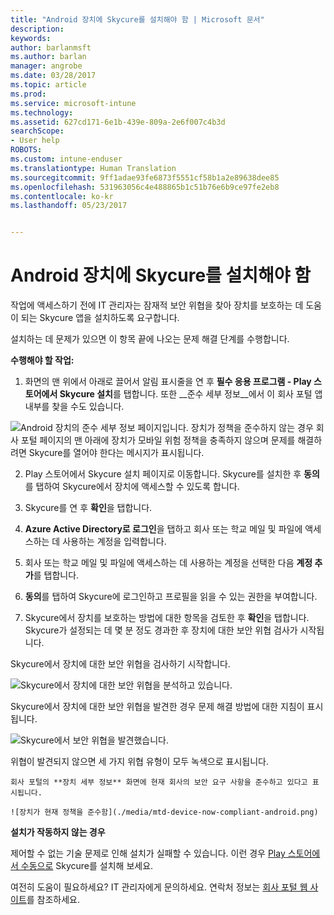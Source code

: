 ```yaml
---
title: "Android 장치에 Skycure를 설치해야 함 | Microsoft 문서"
description: 
keywords: 
author: barlanmsft
ms.author: barlan
manager: angrobe
ms.date: 03/28/2017
ms.topic: article
ms.prod: 
ms.service: microsoft-intune
ms.technology: 
ms.assetid: 627cd171-6e1b-439e-809a-2e6f007c4b3d
searchScope:
- User help
ROBOTS: 
ms.custom: intune-enduser
ms.translationtype: Human Translation
ms.sourcegitcommit: 9ff1adae93fe6873f5551cf58b1a2e89638dee85
ms.openlocfilehash: 531963056c4e488865b1c51b76e6b9ce97fe2eb8
ms.contentlocale: ko-kr
ms.lasthandoff: 05/23/2017


---
```


# <a name="you-need-to-install-skycure-on-your-android-device"></a>Android 장치에 Skycure를 설치해야 함

작업에 액세스하기 전에 IT 관리자는 잠재적 보안 위협을 찾아 장치를 보호하는 데 도움이 되는 Skycure 앱을 설치하도록 요구합니다.

설치하는 데 문제가 있으면 이 항목 끝에 나오는 문제 해결 단계를 수행합니다.

**수행해야 할 작업:**

1. 화면의 맨 위에서 아래로 끌어서 알림 표시줄을 연 후 **필수 응용 프로그램 - Play 스토어에서 Skycure 설치**를 탭합니다. 또한 __준수 세부 정보__에서 이 회사 포털 앱 내부를 찾을 수도 있습니다.

  ![Android 장치의 준수 세부 정보 페이지입니다. 장치가 정책을 준수하지 않는 경우 회사 포털 페이지의 맨 아래에 장치가 모바일 위험 정책을 충족하지 않으며 문제를 해결하려면 Skycure를 열어야 한다는 메시지가 표시됩니다.](./media/skycure-resolves-compliance-android.png)

2. Play 스토어에서 Skycure 설치 페이지로 이동합니다. Skycure를 설치한 후 **동의**를 탭하여 Skycure에서 장치에 액세스할 수 있도록 합니다.

3. Skycure를 연 후 **확인**을 탭합니다.

4. **Azure Active Directory로 로그인**을 탭하고 회사 또는 학교 메일 및 파일에 액세스하는 데 사용하는 계정을 입력합니다.

5. 회사 또는 학교 메일 및 파일에 액세스하는 데 사용하는 계정을 선택한 다음 **계정 추가**를 탭합니다.

6. **동의**를 탭하여 Skycure에 로그인하고 프로필을 읽을 수 있는 권한을 부여합니다.

7. Skycure에서 장치를 보호하는 방법에 대한 항목을 검토한 후 **확인**을 탭합니다. Skycure가 설정되는 데 몇 분 정도 경과한 후 장치에 대한 보안 위협 검사가 시작됩니다.

  Skycure에서 장치에 대한 보안 위협을 검사하기 시작합니다.

  ![Skycure에서 장치에 대한 보안 위협을 분석하고 있습니다.](./media/skycure-scan-in-progress-android.png)

  Skycure에서 장치에 대한 보안 위협을 발견한 경우 문제 해결 방법에 대한 지침이 표시됩니다.

  ![Skycure에서 보안 위협을 발견했습니다.](./media/skycure-found-a-threat-android.png)

  위협이 발견되지 않으면 세 가지 위협 유형이 모두 녹색으로 표시됩니다.

    회사 포털의 **장치 세부 정보** 화면에 현재 회사의 보안 요구 사항을 준수하고 있다고 표시됩니다.

    ![장치가 현재 정책을 준수함](./media/mtd-device-now-compliant-android.png)

**설치가 작동하지 않는 경우**

제어할 수 없는 기술 문제로 인해 설치가 실패할 수 있습니다. 이런 경우 [Play 스토어에서 수동으로](https://play.google.com/store/apps/details?id=com.skycure.skycure) Skycure를 설치해 보세요.

여전히 도움이 필요하세요? IT 관리자에게 문의하세요. 연락처 정보는 [회사 포털 웹 사이트](http://portal.manage.microsoft.com)를 참조하세요.

